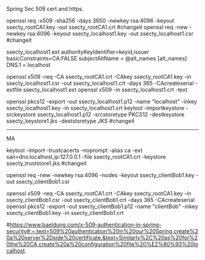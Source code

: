 
Spring Sec 509 cert and https.

openssl req -x509 -sha256 -days 3650 -newkey rsa:4096 -keyout ssecty_rootCA1.key -out ssecty_rootCA1.crt
#changeit
openssl req -new -newkey rsa:4096 -keyout ssecty_localhost1.key -out ssecty_localhost1.csr
#changeit


ssecty_localhost1.ext
authorityKeyIdentifier=keyid,issuer
basicConstraints=CA:FALSE
subjectAltName = @alt_names
[alt_names]
DNS.1 = localhost


openssl x509 -req -CA ssecty_rootCA1.crt -CAkey ssecty_rootCA1.key -in ssecty_localhost1.csr -out ssecty_localhost1.crt -days 365 -CAcreateserial -extfile ssecty_localhost1.ext
openssl x509 -in ssecty_localhost1.crt -text

openssl pkcs12 -export -out ssecty_localhost1.p12 -name "localhost" -inkey ssecty_localhost1.key -in ssecty_localhost1.crt
keytool -importkeystore -srckeystore ssecty_localhost1.p12 -srcstoretype PKCS12 -destkeystore ssecty_keystore1.jks -deststoretype JKS
#changeit


----
MA

keytool -import -trustcacerts -noprompt -alias ca -ext san=dns:localhost,ip:127.0.0.1 -file ssecty_rootCA1.crt -keystore ssecty_truststore1.jks
#changeit

openssl req -new -newkey rsa:4096 -nodes -keyout ssecty_clientBob1.key -out ssecty_clientBob1.csr

openssl x509 -req -CA ssecty_rootCA1.crt -CAkey ssecty_rootCA1.key -in ssecty_clientBob1.csr -out ssecty_clientBob1.crt -days 365 -CAcreateserial
openssl pkcs12 -export -out ssecty_clientBob1.p12 -name "clientBob" -inkey ssecty_clientBob1.key -in ssecty_clientBob1.crt


#https://www.baeldung.com/x-509-authentication-in-spring-security#:~:text=509%20authentication%20in%20our%20Spring,create%20a%20server%2Dside%20certificate.&text=Similarly%2C%20as%20for%20the%20CA,create%20a%20configuration%20file%20%E2%80%93%20localhost.

